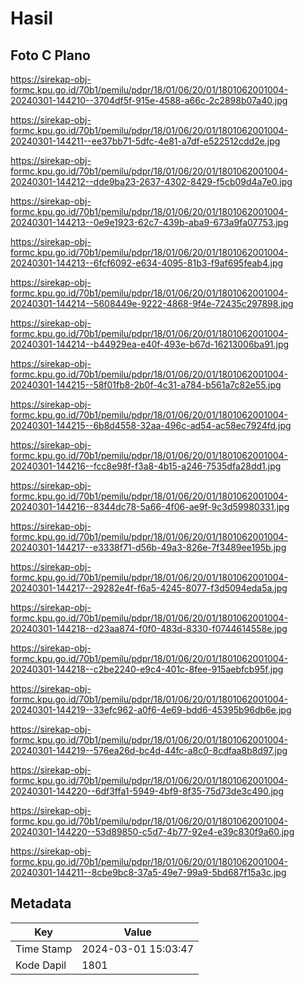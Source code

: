 # Hasil

## Foto C Plano

https://sirekap-obj-formc.kpu.go.id/70b1/pemilu/pdpr/18/01/06/20/01/1801062001004-20240301-144210--3704df5f-915e-4588-a66c-2c2898b07a40.jpg

https://sirekap-obj-formc.kpu.go.id/70b1/pemilu/pdpr/18/01/06/20/01/1801062001004-20240301-144211--ee37bb71-5dfc-4e81-a7df-e522512cdd2e.jpg

https://sirekap-obj-formc.kpu.go.id/70b1/pemilu/pdpr/18/01/06/20/01/1801062001004-20240301-144212--dde9ba23-2637-4302-8429-f5cb09d4a7e0.jpg

https://sirekap-obj-formc.kpu.go.id/70b1/pemilu/pdpr/18/01/06/20/01/1801062001004-20240301-144213--0e9e1923-62c7-439b-aba9-673a9fa07753.jpg

https://sirekap-obj-formc.kpu.go.id/70b1/pemilu/pdpr/18/01/06/20/01/1801062001004-20240301-144213--6fcf6092-e634-4095-81b3-f9af695feab4.jpg

https://sirekap-obj-formc.kpu.go.id/70b1/pemilu/pdpr/18/01/06/20/01/1801062001004-20240301-144214--5608449e-9222-4868-9f4e-72435c297898.jpg

https://sirekap-obj-formc.kpu.go.id/70b1/pemilu/pdpr/18/01/06/20/01/1801062001004-20240301-144214--b44929ea-e40f-493e-b67d-16213006ba91.jpg

https://sirekap-obj-formc.kpu.go.id/70b1/pemilu/pdpr/18/01/06/20/01/1801062001004-20240301-144215--58f01fb8-2b0f-4c31-a784-b561a7c82e55.jpg

https://sirekap-obj-formc.kpu.go.id/70b1/pemilu/pdpr/18/01/06/20/01/1801062001004-20240301-144215--6b8d4558-32aa-496c-ad54-ac58ec7924fd.jpg

https://sirekap-obj-formc.kpu.go.id/70b1/pemilu/pdpr/18/01/06/20/01/1801062001004-20240301-144216--fcc8e98f-f3a8-4b15-a246-7535dfa28dd1.jpg

https://sirekap-obj-formc.kpu.go.id/70b1/pemilu/pdpr/18/01/06/20/01/1801062001004-20240301-144216--8344dc78-5a66-4f06-ae9f-9c3d59980331.jpg

https://sirekap-obj-formc.kpu.go.id/70b1/pemilu/pdpr/18/01/06/20/01/1801062001004-20240301-144217--e3338f71-d56b-49a3-826e-7f3489ee195b.jpg

https://sirekap-obj-formc.kpu.go.id/70b1/pemilu/pdpr/18/01/06/20/01/1801062001004-20240301-144217--29282e4f-f6a5-4245-8077-f3d5094eda5a.jpg

https://sirekap-obj-formc.kpu.go.id/70b1/pemilu/pdpr/18/01/06/20/01/1801062001004-20240301-144218--d23aa874-f0f0-483d-8330-f0744614558e.jpg

https://sirekap-obj-formc.kpu.go.id/70b1/pemilu/pdpr/18/01/06/20/01/1801062001004-20240301-144218--c2be2240-e9c4-401c-8fee-915aebfcb95f.jpg

https://sirekap-obj-formc.kpu.go.id/70b1/pemilu/pdpr/18/01/06/20/01/1801062001004-20240301-144219--33efc962-a0f6-4e69-bdd6-45395b96db6e.jpg

https://sirekap-obj-formc.kpu.go.id/70b1/pemilu/pdpr/18/01/06/20/01/1801062001004-20240301-144219--576ea26d-bc4d-44fc-a8c0-8cdfaa8b8d97.jpg

https://sirekap-obj-formc.kpu.go.id/70b1/pemilu/pdpr/18/01/06/20/01/1801062001004-20240301-144220--6df3ffa1-5949-4bf9-8f35-75d73de3c490.jpg

https://sirekap-obj-formc.kpu.go.id/70b1/pemilu/pdpr/18/01/06/20/01/1801062001004-20240301-144220--53d89850-c5d7-4b77-92e4-e39c830f9a60.jpg

https://sirekap-obj-formc.kpu.go.id/70b1/pemilu/pdpr/18/01/06/20/01/1801062001004-20240301-144211--8cbe9bc8-37a5-49e7-99a9-5bd687f15a3c.jpg


## Metadata

| Key        | Value               |
| ---------- | ------------------- |
| Time Stamp | 2024-03-01 15:03:47 |
| Kode Dapil | 1801                |



